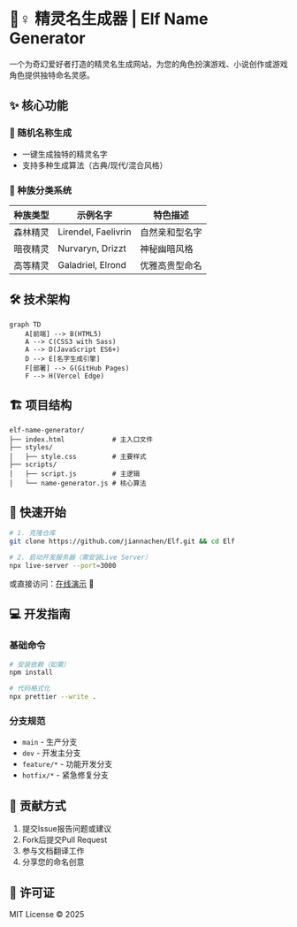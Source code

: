 
# 🧝♀️ 精灵名生成器 | Elf Name Generator

一个为奇幻爱好者打造的精灵名生成网站，为您的角色扮演游戏、小说创作或游戏角色提供独特命名灵感。

## ✨ 核心功能

### 🎲 随机名称生成
- 一键生成独特的精灵名字
- 支持多种生成算法（古典/现代/混合风格）

### 🌳 种族分类系统
| 种族类型       | 示例名字          | 特色描述          |
|----------------|-------------------|-------------------|
| 森林精灵       | Lirendel, Faelivrin | 自然亲和型名字    |
| 暗夜精灵       | Nurvaryn, Drizzt  | 神秘幽暗风格      |
| 高等精灵       | Galadriel, Elrond  | 优雅高贵型命名    |

## 🛠 技术架构

```mermaid
graph TD
    A[前端] --> B(HTML5)
    A --> C(CSS3 with Sass)
    A --> D(JavaScript ES6+)
    D --> E[名字生成引擎]
    F[部署] --> G(GitHub Pages)
    F --> H(Vercel Edge)
```

## 🏗️ 项目结构

```
elf-name-generator/
├── index.html            # 主入口文件
├── styles/
│   ├── style.css         # 主要样式
├── scripts/
│   ├── script.js         # 主逻辑
│   └── name-generator.js # 核心算法
```

## 🚀 快速开始

```bash
# 1. 克隆仓库
git clone https://github.com/jiannachen/Elf.git && cd Elf

# 2. 启动开发服务器（需安装Live Server）
npx live-server --port=3000
```

或直接访问：[在线演示](https://elfnamegenerator.online) 🔗

## 💻 开发指南

### 基础命令
```bash
# 安装依赖（如需）
npm install

# 代码格式化
npx prettier --write .
```

### 分支规范
- `main` - 生产分支
- `dev` - 开发主分支
- `feature/*` - 功能开发分支
- `hotfix/*` - 紧急修复分支

## 🤝 贡献方式

1. 提交Issue报告问题或建议
2. Fork后提交Pull Request
3. 参与文档翻译工作
4. 分享您的命名创意

## 📜 许可证

MIT License © 2025
```